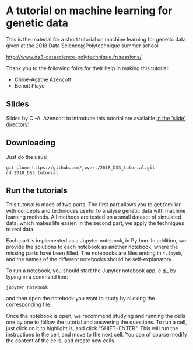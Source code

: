 # A tutorial on machine learning for genetic data

This is the material for a short tutorial on machine learning for genetic data given at the 2018 Data Science@Polytechnique summer school.

http://www.ds3-datascience-polytechnique.fr/sessions/

Thank you to the following folks for their help in making this tutorial:
* Chloé-Agathe Azencott
* Benoit Playe

## Slides

Slides by C.-A. Azencott to introduce this tutorial are available [in the 'slide' directory'](https://github.com/jpvert/2018_DS3_tutorial/blob/master/slides/2018-06-28-azencott.pdf) 

## Downloading

Just do the usual: 

```
git clone https://github.com/jpvert/2018_DS3_tutorial.git
cd 2018_DS3_tutorial
```

## Run the tutorials

This tutorial is made of two parts. The first part allows you to get familiar with concepts and techniques useful to analyse genetic data with machine learning methods. All methods are tested on a small dataset of simulated data, which makes life easier. In the second part, we apply the techniques to real data.

Each part is implemented as a Jupyter notebook, in Python. In addition, we provide the solutions to each notebook as another notebook, where the missing parts have been filled. The notebooks are files ending in `*.ipynb`, and the names of the different notebooks should be self-explanatory.

To run a notebook, you should start the Jupyter notebook app, e.g., by typing in a command line:
```
jupyter notebook
```
and then open the notebook you want to study by clicking the corresponding file.

Once the notebook is open, we recommend studying and running the cells one by one to follow the tutorial and answering the questions. To run a cell, just click on it to highlight is, and click "SHIFT+ENTER". This will run the instructions in the cell, and move to the next cell. You can of course modify the content of the cells, and create new cells.
